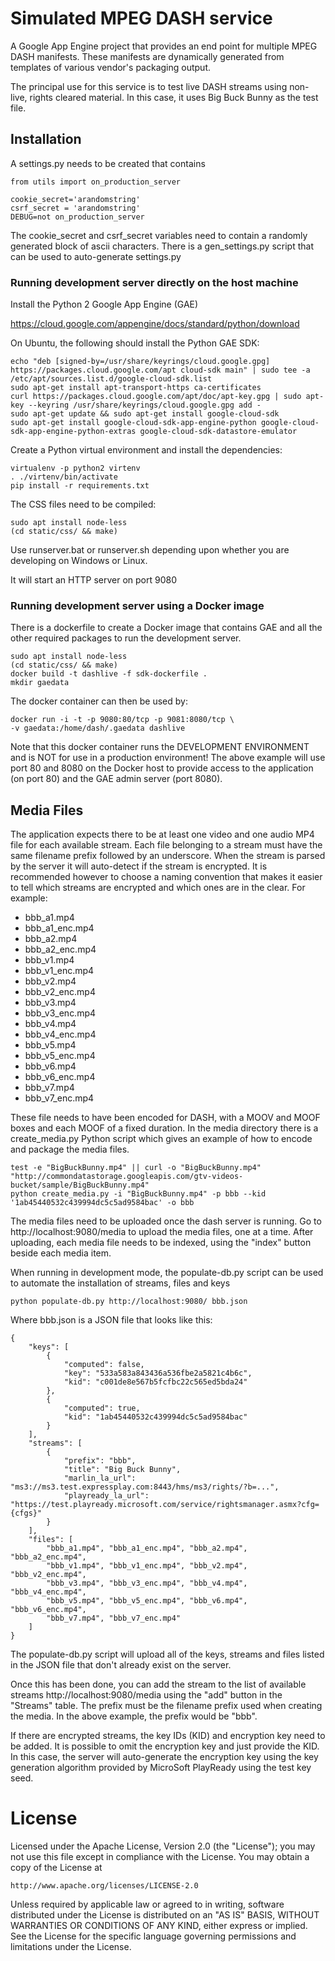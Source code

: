 Simulated MPEG DASH service
===========================

A Google App Engine project that provides an end point for multiple MPEG DASH
manifests. These manifests are dynamically generated from templates of various
vendor's packaging output.

The principal use for this service is to test live DASH streams using
non-live, rights cleared material. In this case, it uses Big Buck Bunny
as the test file.

Installation
------------
A settings.py needs to be created that contains

    from utils import on_production_server

    cookie_secret='arandomstring'
    csrf_secret = 'arandomstring'
    DEBUG=not on_production_server

The cookie_secret and csrf_secret variables need to contain a randomly
generated block of ascii characters. There is a gen_settings.py script
that can be used to auto-generate settings.py

### Running development server directly on the host machine
Install the Python 2 Google App Engine (GAE)
 
https://cloud.google.com/appengine/docs/standard/python/download

On Ubuntu, the following should install the Python GAE SDK:

    echo "deb [signed-by=/usr/share/keyrings/cloud.google.gpg] https://packages.cloud.google.com/apt cloud-sdk main" | sudo tee -a /etc/apt/sources.list.d/google-cloud-sdk.list
	sudo apt-get install apt-transport-https ca-certificates
	curl https://packages.cloud.google.com/apt/doc/apt-key.gpg | sudo apt-key --keyring /usr/share/keyrings/cloud.google.gpg add -
	sudo apt-get update && sudo apt-get install google-cloud-sdk
    sudo apt-get install google-cloud-sdk-app-engine-python google-cloud-sdk-app-engine-python-extras google-cloud-sdk-datastore-emulator

Create a Python virtual environment and install the dependencies:

    virtualenv -p python2 virtenv
    . ./virtenv/bin/activate
    pip install -r requirements.txt

The CSS files need to be compiled:

	sudo apt install node-less
    (cd static/css/ && make)

Use runserver.bat or runserver.sh depending upon whether you are developing
on Windows or Linux.

It will start an HTTP server on port 9080

### Running development server using a Docker image
There is a dockerfile to create a Docker image that contains GAE and
all the other required packages to run the development server.

	sudo apt install node-less
    (cd static/css/ && make)
    docker build -t dashlive -f sdk-dockerfile .
    mkdir gaedata

The docker container can then be used by:

    docker run -i -t -p 9080:80/tcp -p 9081:8080/tcp \
    -v gaedata:/home/dash/.gaedata dashlive

Note that this docker container runs the DEVELOPMENT ENVIRONMENT
and is NOT for use in a production environment! The above example
will use port 80 and 8080 on the Docker host to provide access to
the application (on port 80) and the GAE admin server (port 8080).

Media Files
-----------
The application expects there to be at least one video and one audio
MP4 file for each available stream. Each file belonging to a stream
must have the same filename prefix followed by an underscore. When the
stream is parsed by the server it will auto-detect if the stream is
encrypted. It is recommended however to choose a naming convention
that makes it easier to tell which streams are encrypted and which
ones are in the clear. For example:

* bbb_a1.mp4
* bbb_a1_enc.mp4
* bbb_a2.mp4
* bbb_a2_enc.mp4
* bbb_v1.mp4
* bbb_v1_enc.mp4 
* bbb_v2.mp4
* bbb_v2_enc.mp4
* bbb_v3.mp4
* bbb_v3_enc.mp4
* bbb_v4.mp4
* bbb_v4_enc.mp4
* bbb_v5.mp4
* bbb_v5_enc.mp4
* bbb_v6.mp4
* bbb_v6_enc.mp4
* bbb_v7.mp4
* bbb_v7_enc.mp4

These file needs to have been encoded for DASH, with a MOOV and MOOF boxes
and each MOOF of a fixed duration. In the media directory there is a
create_media.py Python script which gives an example of how to encode and
package the media files.

    test -e "BigBuckBunny.mp4" || curl -o "BigBuckBunny.mp4" "http://commondatastorage.googleapis.com/gtv-videos-bucket/sample/BigBuckBunny.mp4"
    python create_media.py -i "BigBuckBunny.mp4" -p bbb --kid '1ab45440532c439994dc5c5ad9584bac' -o bbb

The media files need to be uploaded once the dash server is running. Go to
http://localhost:9080/media to upload the media files, one at a time.
After uploading, each media file needs to be indexed, using the
"index" button beside each media item.

When running in development mode, the populate-db.py script can be used to
automate the installation of streams, files and keys

    python populate-db.py http://localhost:9080/ bbb.json

Where bbb.json is a JSON file that looks like this:

    {
        "keys": [
            {
                "computed": false,
                "key": "533a583a843436a536fbe2a5821c4b6c",
                "kid": "c001de8e567b5fcfbc22c565ed5bda24"
            },
            {
                "computed": true,
                "kid": "1ab45440532c439994dc5c5ad9584bac"
            }
        ],
        "streams": [
            {
                "prefix": "bbb",
                "title": "Big Buck Bunny",
                "marlin_la_url": "ms3://ms3.test.expressplay.com:8443/hms/ms3/rights/?b=...",
                "playready_la_url": "https://test.playready.microsoft.com/service/rightsmanager.asmx?cfg={cfgs}"
            }
        ],
        "files": [
            "bbb_a1.mp4", "bbb_a1_enc.mp4", "bbb_a2.mp4", "bbb_a2_enc.mp4",
            "bbb_v1.mp4", "bbb_v1_enc.mp4", "bbb_v2.mp4", "bbb_v2_enc.mp4",
            "bbb_v3.mp4", "bbb_v3_enc.mp4", "bbb_v4.mp4", "bbb_v4_enc.mp4",
            "bbb_v5.mp4", "bbb_v5_enc.mp4", "bbb_v6.mp4", "bbb_v6_enc.mp4",
            "bbb_v7.mp4", "bbb_v7_enc.mp4"
        ]
    }

The populate-db.py script will upload all of the keys, streams and
files listed in the JSON file that don't already exist on the
server.

Once this has been done, you can add the stream to the list of
available streams http://localhost:9080/media using the "add" button
in the "Streams" table. The prefix must be the filename prefix used 
when creating the media. In the above example, the prefix would be
"bbb".

If there are encrypted streams, the key IDs (KID) and encryption key
need to be added. It is possible to omit the encryption key and just
provide the KID. In this case, the server will auto-generate the
encryption key using the key generation algorithm provided by
MicroSoft PlayReady using the test key seed.

License
=======
Licensed under the Apache License, Version 2.0 (the "License");
you may not use this file except in compliance with the License.
You may obtain a copy of the License at

    http://www.apache.org/licenses/LICENSE-2.0

Unless required by applicable law or agreed to in writing, software
distributed under the License is distributed on an "AS IS" BASIS,
WITHOUT WARRANTIES OR CONDITIONS OF ANY KIND, either express or implied.
See the License for the specific language governing permissions and
limitations under the License.
